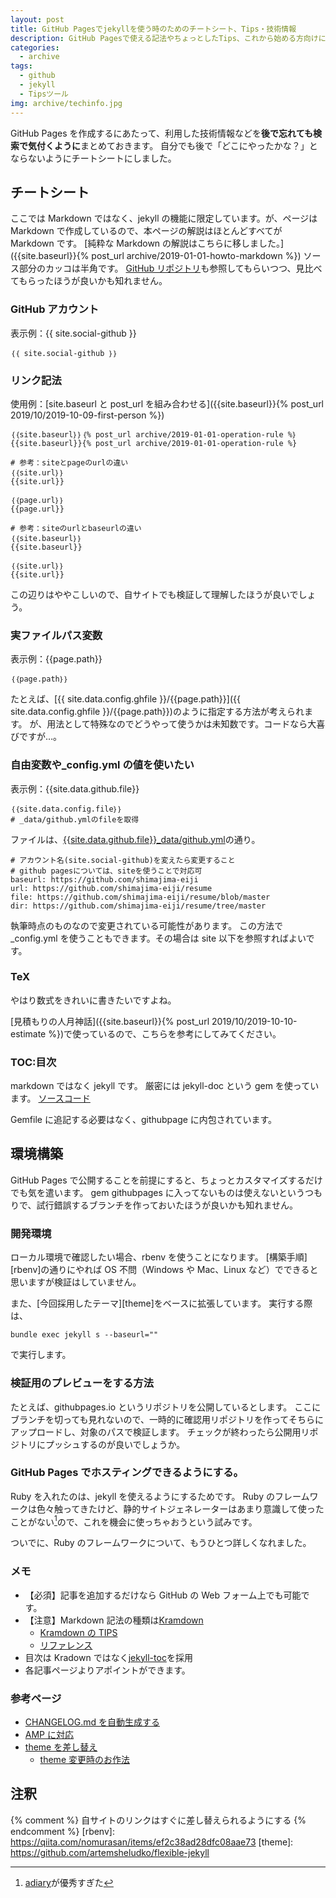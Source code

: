 ```yaml
---
layout: post
title: GitHub Pagesでjekyllを使う時のためのチートシート、Tips・技術情報
description: GitHub Pagesで使える記法やちょっとしたTips、これから始める方向けに環境構築を残します。
categories:
  - archive
tags:
  - github
  - jekyll
  - Tipsツール
img: archive/techinfo.jpg
---
```


GitHub Pages を作成するにあたって、利用した技術情報などを**後で忘れても検索で気付くように**まとめておきます。
自分でも後で「どこにやったかな？」とならないようにチートシートにしました。

## チートシート

ここでは Markdown ではなく、jekyll の機能に限定しています。が、ページは Markdown で作成しているので、本ページの解説はほとんどすべてが Markdown です。
[純粋な Markdown の解説はこちらに移しました。]({{site.baseurl}}{% post_url archive/2019-01-01-howto-markdown %})
ソース部分のカッコは半角です。
[GitHub リポジトリ]({{site.data.github.url}})も参照してもらいつつ、見比べてもらったほうが良いかも知れません。

### GitHub アカウント

表示例：{{ site.social-github }}

```
｛｛ site.social-github ｝｝
```

### リンク記法

使用例：[site.baseurl と post_url を組み合わせる]({{site.baseurl}}{% post_url 2019/10/2019-10-09-first-person %})

```
｛｛site.baseurl｝｝｛% post_url archive/2019-01-01-operation-rule %｝
{{site.baseurl}}{% post_url archive/2019-01-01-operation-rule %}

# 参考：siteとpageのurlの違い
｛｛site.url｝｝
{{site.url}}

｛｛page.url｝｝
{{page.url}}

# 参考：siteのurlとbaseurlの違い
｛｛site.baseurl｝｝
{{site.baseurl}}

｛｛site.url｝｝
{{site.url}}

```

この辺りはややこしいので、自サイトでも検証して理解したほうが良いでしょう。

### 実ファイルパス変数

表示例：{{page.path}}

```
｛｛page.path｝｝
```

たとえば、[{{ site.data.config.ghfile }}/{{page.path}}]({{ site.data.config.ghfile }}/{{page.path}})のように指定する方法が考えられます。
が、用法として特殊なのでどうやって使うかは未知数です。コードなら大喜びですが…。

### 自由変数や\_config.yml の値を使いたい

表示例：{{site.data.github.file}}

```
｛｛site.data.config.file｝｝
# _data/github.ymlのfileを取得
```

ファイルは、[{{site.data.github.file}}\_data/github.yml]({{site.data.github.file}}/_data/github.yml)の通り。

```
# アカウント名(site.social-github)を変えたら変更すること
# github pagesについては、siteを使うことで対応可
baseurl: https://github.com/shimajima-eiji
url: https://github.com/shimajima-eiji/resume
file: https://github.com/shimajima-eiji/resume/blob/master
dir: https://github.com/shimajima-eiji/resume/tree/master
```

執筆時点のものなので変更されている可能性があります。
この方法で\_config.yml を使うこともできます。その場合は site 以下を参照すればよいです。

### TeX

やはり数式をきれいに書きたいですよね。

[見積もりの人月神話]({{site.baseurl}}{% post_url 2019/10/2019-10-10-estimate %})で使っているので、こちらを参考にしてみてください。

### TOC:目次

markdown ではなく jekyll です。
厳密には jekyll-doc という gem を使っています。
[ソースコード]({{site.data.github.file}}_includes/toc.html)

Gemfile に追記する必要はなく、githubpage に内包されています。

## 環境構築

GitHub Pages で公開することを前提にすると、ちょっとカスタマイズするだけでも気を遣います。
gem githubpages に入ってないものは使えないというつもりで、試行錯誤するブランチを作っておいたほうが良いかも知れません。

### 開発環境

ローカル環境で確認したい場合、rbenv を使うことになります。
[構築手順][rbenv]の通りにやれば OS 不問（Windows や Mac、Linux など）でできると思いますが検証はしていません。

また、[今回採用したテーマ][theme]をベースに拡張しています。
実行する際は、

```
bundle exec jekyll s --baseurl=""
```

で実行します。

### 検証用のプレビューをする方法

たとえば、githubpages.io というリポジトリを公開しているとします。
ここにブランチを切っても見れないので、一時的に確認用リポジトリを作ってそちらにアップロードし、対象のパスで検証します。
チェックが終わったら公開用リポジトリにプッシュするのが良いでしょうか。

### GitHub Pages でホスティングできるようにする。

Ruby を入れたのは、jekyll を使えるようにするためです。
Ruby のフレームワークは色々触ってきたけど、静的サイトジェネレーターはあまり意識して使ったことがない[^1]ので、これを機会に使っちゃおうという試みです。

ついでに、Ruby のフレームワークについて、もうひとつ詳しくなれました。

### メモ

- 【必須】記事を追加するだけなら GitHub の Web フォーム上でも可能です。
- 【注意】Markdown 記法の種類は[Kramdown](http://chirimenmonster.github.io/2016/01/28/tips-jekyll.html)
  - [Kramdown の TIPS](https://rcmdnk.com/blog/2013/10/12/blog-octopress-kramdown/)
  - [リファレンス](http://mae0003.github.io/markdown/2015/06/21/kramdownRefference)
- 目次は Kradown ではなく[jekyll-toc](https://github.com/allejo/jekyll-toc)を採用
- 各記事ページよりアポイントができます。

### 参考ページ

- [CHANGELOG.md を自動生成する](https://github.com/github-changelog-generator/github-changelog-generator)
- [AMP に対応](https://github.com/juusaw/amp-jekyll/)
- [theme を差し替え](http://jekyllthemes.org/)
  - [theme 変更時のお作法](https://e-joint.jp/321/)

## 注釈

[^1]: [adiary](https://adiary.org/)が優秀すぎた

{% comment %} 自サイトのリンクはすぐに差し替えられるようにする {% endcomment %}
[rbenv]: https://qiita.com/nomurasan/items/ef2c38ad28dfc08aae73
[theme]: https://github.com/artemsheludko/flexible-jekyll
